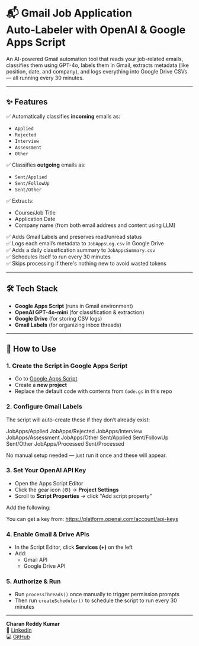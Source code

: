 # 📬 Gmail Job Application Auto‑Labeler with OpenAI & Google Apps Script

An AI-powered Gmail automation tool that reads your job-related emails, classifies them using GPT-4o, labels them in Gmail, extracts metadata (like position, date, and company), and logs everything into Google Drive CSVs — all running every 30 minutes.

---

## ✨ Features

✅ Automatically classifies **incoming** emails as:  
- `Applied`  
- `Rejected`  
- `Interview`  
- `Assessment`  
- `Other`  

✅ Classifies **outgoing** emails as:  
- `Sent/Applied`  
- `Sent/FollowUp`  
- `Sent/Other`  

✅ Extracts:
- Course/Job Title  
- Application Date  
- Company name (from both email address and content using LLM)

✅ Adds Gmail Labels and preserves read/unread status  
✅ Logs each email’s metadata to `JobAppsLog.csv` in Google Drive  
✅ Adds a daily classification summary to `JobAppsSummary.csv`  
✅ Schedules itself to run every 30 minutes  
✅ Skips processing if there's nothing new to avoid wasted tokens

---

## 🛠️ Tech Stack

- **Google Apps Script** (runs in Gmail environment)
- **OpenAI GPT-4o-mini** (for classification & extraction)
- **Google Drive** (for storing CSV logs)
- **Gmail Labels** (for organizing inbox threads)

---

## 🚀 How to Use

### 1. Create the Script in Google Apps Script
- Go to [Google Apps Script](https://script.google.com)
- Create a **new project**
- Replace the default code with contents from `Code.gs` in this repo

### 2. Configure Gmail Labels
The script will auto-create these if they don’t already exist:

JobApps/Applied
JobApps/Rejected
JobApps/Interview
JobApps/Assessment
JobApps/Other
Sent/Applied
Sent/FollowUp
Sent/Other
JobApps/Processed
Sent/Processed


No manual setup needed — just run it once and these will appear.

### 3. Set Your OpenAI API Key
- Open the Apps Script Editor  
- Click the gear icon (⚙️) → **Project Settings**  
- Scroll to **Script Properties** → click "Add script property"  

Add the following:


You can get a key from: https://platform.openai.com/account/api-keys

### 4. Enable Gmail & Drive APIs
- In the Script Editor, click **Services (+)** on the left  
- Add:
  - Gmail API  
  - Google Drive API

### 5. Authorize & Run
- Run `processThreads()` once manually to trigger permission prompts
- Then run `createScheduler()` to schedule the script to run every 30 minutes

---

**Charan Reddy Kumar**  
🔗 [LinkedIn](https://www.linkedin.com/in/charanreddykumar)  
💻 [GitHub](https://github.com/yourusername)
